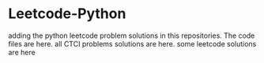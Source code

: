 # Leetcode-Python
adding the python leetcode problem solutions in this repositories. 
The code files are here.
all CTCI problems solutions are here.
some leetcode solutions are here



























































































































































































































































































































